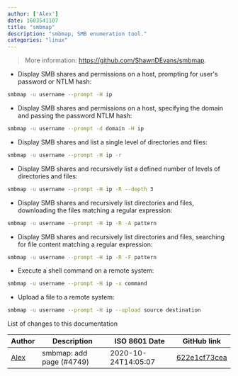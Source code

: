 ```yaml
---
author: ['Alex']
date: 1603541107
title: "smbmap"
description: "smbmap, SMB enumeration tool."
categories: "linux"
---
```

> More information: <https://github.com/ShawnDEvans/smbmap>.

- Display SMB shares and permissions on a host, prompting for user's password or NTLM hash:

```bash
smbmap -u username --prompt -H ip
```

- Display SMB shares and permissions on a host, specifying the domain and passing the password NTLM hash:

```bash
smbmap -u username --prompt -d domain -H ip
```

- Display SMB shares and list a single level of directories and files:

```bash
smbmap -u username --prompt -H ip -r
```

- Display SMB shares and recursively list a defined number of levels of directories and files:

```bash
smbmap -u username --prompt -H ip -R --depth 3
```

- Display SMB shares and recursively list directories and files, downloading the files matching a regular expression:

```bash
smbmap -u username --prompt -H ip -R -A pattern
```

- Display SMB shares and recursively list directories and files, searching for file content matching a regular expression:

```bash
smbmap -u username --prompt -H ip -R -F pattern
```

- Execute a shell command on a remote system:

```bash
smbmap -u username --prompt -H ip -x command
```

- Upload a file to a remote system:

```bash
smbmap -u username --prompt -H ip --upload source destination
```
List of changes to this documentation


Author | Description | ISO 8601 Date | GitHub link
------|-----|-----|-----
[Alex](mailto:alexandre.dhondt@gmail.com) | smbmap: add page (#4749) | 2020-10-24T14:05:07 | [622e1cf73cea](https://github.com/tldr-pages/tldr/commit/622e1cf73cea3d9baee413447d155c7dd68ebef6)

